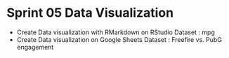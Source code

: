 # Sprint 05 Data Visualization

- Create Data visualization with RMarkdown on RStudio
  Dataset : mpg
- Create Data visualization on Google Sheets
  Dataset : Freefire vs. PubG engagement
